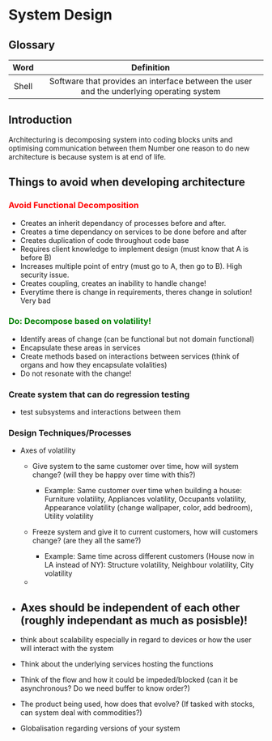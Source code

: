 # System Design

## Glossary

| Word | Definition|
|:----:|:---------:|
| Shell | Software that provides an interface between the user and the underlying operating system | 

## Introduction
Architecturing is decomposing system into coding blocks units and optimising communication between them
Number one reason to do new architecture is because system is at end of life.

## Things to avoid when developing architecture

### <span style="color:red"> Avoid Functional Decomposition </span>
- Creates an inherit dependancy of processes before and after. 
- Creates a time dependancy on services to be done before and after
- Creates duplication of code throughout code base
- Requires client knowledge to implement design (must know that A is before B)
- Increases multiple point of entry (must go to A, then go to B). High security issue.
- Creates coupling, creates an inability to handle change!
- Everytime there is change in requirements, theres change in solution! Very bad

### <span style="color:green"> Do: Decompose based on volatility! </span>
- Identify areas of change (can be functional but not domain functional)
- Encapsulate these areas in services
- Create methods based on interactions between services (think of organs and how they encapsulate volalities)
- Do not resonate with the change!

### Create system that can do regression testing
- test subsystems and interactions between them

### Design Techniques/Processes
- Axes of volatility
  - Give system to the same customer over time, how will system change? (will they be happy over time with this?)
    - Example: Same customer over time when building a house: Furniture volatility, Appliances volatility, 
    Occupants volatility, Appearance volatility (change wallpaper, color, add bedroom), Utility volatility

  - Freeze system and give it to current customers, how will customers change? (are they all the same?)
    - Example: Same time across different customers (House now in LA instead of NY): Structure volatility, 
    Neighbour volatility, City volatility
  - 

- Axes should be independent of each other (roughly independant as much as posisble)!
  - 

- think about scalability especially in regard to devices or how the user will interact with the system
- Think about the underlying services hosting the functions
- Think of the flow and how it could be impeded/blocked (can it be asynchronous? Do we need buffer to know order?)
- The product being used, how does that evolve? (If tasked with stocks, can system deal with commodities?)
- Globalisation regarding versions of your system



